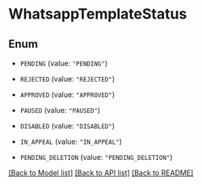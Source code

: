 # WhatsappTemplateStatus

## Enum


* `PENDING` (value: `"PENDING"`)

* `REJECTED` (value: `"REJECTED"`)

* `APPROVED` (value: `"APPROVED"`)

* `PAUSED` (value: `"PAUSED"`)

* `DISABLED` (value: `"DISABLED"`)

* `IN_APPEAL` (value: `"IN_APPEAL"`)

* `PENDING_DELETION` (value: `"PENDING_DELETION"`)


[[Back to Model list]](../README.md#documentation-for-models) [[Back to API list]](../README.md#documentation-for-api-endpoints) [[Back to README]](../README.md)

